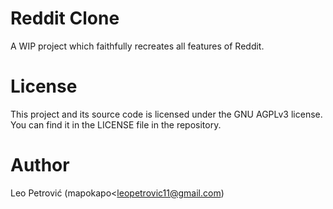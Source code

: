 # Reddit Clone

A WIP project which faithfully recreates all features of Reddit.

# License

This project and its source code is licensed under the GNU AGPLv3 license. You can find it in the LICENSE file in the repository.

# Author

Leo Petrović (mapokapo<leopetrovic11@gmail.com)
